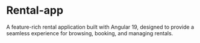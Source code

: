# Rental-app
A feature-rich rental application built with Angular 19, designed to provide a seamless experience for browsing, booking, and managing rentals.
